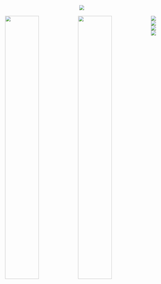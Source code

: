 
<h1 align="center">
  <a href="https://git.io/typing-svg">
    <img src="https://readme-typing-svg.herokuapp.com/?lines=Hello,+There!+👋;This+is+Prabin+Kandel....;Nice+to+meet+you!&center=true&size=28">
  </a>
</h1
  
  
<hr>
<img align="left" width="47%" src="https://github-readme-stats.vercel.app/api?username=Kdlprabin&show_icons=true&theme=radical" />

<img align="left" width="47%" src="https://github-readme-stats.vercel.app/api/top-langs/?username=Kdlprabin&layout=compact" />

<img align="left"  src="https://img.shields.io/badge/react-%2320232a.svg?style=for-the-badge&logo=react&logoColor=%2361DAFB" />

<img align="left"  src="https://img.shields.io/badge/javascript-%23323330.svg?style=for-the-badge&logo=javascript&logoColor=%23F7DF1E" />

<img align="left"  src ="https://img.shields.io/badge/Canva-%2300C4CC.svg?style=for-the-badge&logo=Canva&logoColor=white"/>

<img align="left"  src="https://img.shields.io/badge/UpWork-6FDA44?style=for-the-badge&logo=Upwork&logoColor=white" />
